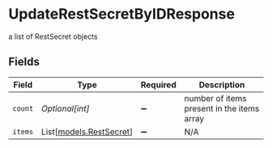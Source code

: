 # UpdateRestSecretByIDResponse

a list of RestSecret objects


## Fields

| Field                                              | Type                                               | Required                                           | Description                                        |
| -------------------------------------------------- | -------------------------------------------------- | -------------------------------------------------- | -------------------------------------------------- |
| `count`                                            | *Optional[int]*                                    | :heavy_minus_sign:                                 | number of items present in the items array         |
| `items`                                            | List[[models.RestSecret](../models/restsecret.md)] | :heavy_minus_sign:                                 | N/A                                                |